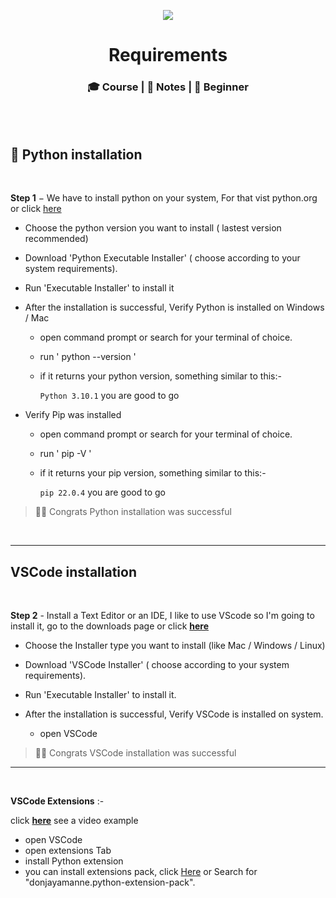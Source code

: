 <p align="center"> <img src="https://tse3.mm.bing.net/th/id/OIP.Xr6abZLviEiDazE2G1rwtAHaD4?pid=ImgDet&rs=1"> </p>

<h1 align="center"> Requirements </h1>
<h3 align="center">🎓 Course | 📝 Notes | 🔰 Beginner</h3>
<br><br>

## 🐍 Python installation

<br>

**Step 1** − We have to install python on your system, For that vist python.org or click [here](https://www.python.org/downloads/)

-   Choose the python version you want to install ( lastest version recommended)

-   Download 'Python Executable Installer' ( choose according to your system requirements).

-   Run 'Executable Installer' to install it

-   After the installation is successful, Verify Python is installed on Windows / Mac

    -   open command prompt or search for your terminal of choice.

    -   run ' python --version '

    -   if it returns your python version, something similar to this:-

        `Python 3.10.1` you are good to go

-   Verify Pip was installed

    -   open command prompt or search for your terminal of choice.

    -   run ' pip -V '

    -   if it returns your pip version, something similar to this:-

        `pip 22.0.4` you are good to go

> 👏🏻 Congrats Python installation was successful

<br>

---

## VSCode installation

<br>

**Step 2** - Install a Text Editor or an IDE, I like to use VScode so I'm going to install it, go to the downloads page or click **[here](https://code.visualstudio.com/Download)**

-   Choose the Installer type you want to install (like Mac / Windows / Linux)

-   Download 'VSCode Installer' ( choose according to your system requirements).

-   Run 'Executable Installer' to install it.

-   After the installation is successful, Verify VSCode is installed on system.

    -   open VSCode

> 👏🏻 Congrats VSCode installation was successful

---

<br>

**VSCode Extensions** :-

click **[here](https://youtu.be/SKcZ3cwX8lA)** see a video example

-   open VSCode
-   open extensions Tab
-   install Python extension
-   you can install extensions pack, click [Here](https://marketplace.visualstudio.com/items?itemName=donjayamanne.python-extension-pack) or Search for "donjayamanne.python-extension-pack".
